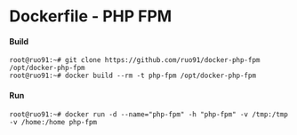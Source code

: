 Dockerfile - PHP FPM
=========================
#### Build
```
root@ruo91:~# git clone https://github.com/ruo91/docker-php-fpm /opt/docker-php-fpm
root@ruo91:~# docker build --rm -t php-fpm /opt/docker-php-fpm
```

#### Run
```
root@ruo91:~# docker run -d --name="php-fpm" -h "php-fpm" -v /tmp:/tmp -v /home:/home php-fpm
```

